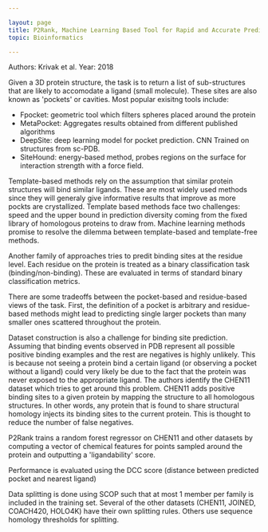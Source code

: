 ```yaml
---

layout: page
title: P2Rank, Machine Learning Based Tool for Rapid and Accurate Prediction of Ligand Binding Sites from Protein Structure
topic: Bioinformatics

---
```


Authors: Krivak et al.
Year: 2018

Given a 3D protein structure, the task is to return a list of sub-structures that are likely to accomodate a ligand (small molecule).
These sites are also known as 'pockets' or cavities.
Most popular exisitng tools include:

* Fpocket: geometric tool which filters spheres placed around the protein
* MetaPocket: Aggregates results obtained from different published algorithms
* DeepSite: deep learning model for pocket prediction. CNN Trained on structures from sc-PDB.
* SiteHound: energy-based method, probes regions on the surface for interaction strength with a force field.

Template-based methods rely on the assumption that similar protein structures will bind similar ligands.
These are most widely used methods since they will generaly give informative results that improve as more pockts are crystallized.
Template based methods face two challenges: speed and the upper bound in prediction diversity coming from the fixed library of homologous proteins to draw from.
Machine learning methods promise to resolve the dilemma between template-based and template-free methods.

Another family of approaches tries to predit binding sites at the residue level.
Each residue on the protein is treated as a binary classification task (binding/non-binding).
These are evaluated in terms of standard binary classification metrics.

There are some tradeoffs between the pocket-based and residue-based views of the task.
First, the definition of a pocket is arbitrary and residue-based methods might lead to predicting single larger pockets than many smaller ones scattered throughout the protein.

Dataset construction is also a challenge for binding site prediction.
Assuming that binding events observed in PDB represent all possible positive binding examples and the rest are negatives is highly unlikely.
This is because not seeing a protein bind a certain ligand (or observing a pocket without a ligand) could very likely be due to the fact that the protein was never exposed to the appropriate ligand.
The authors identify the CHEN11 dataset which tries to get around this problem.
CHEN11 adds positive binding sites to a given protein by mapping the structure to all homologous structures.
In other words, any protein that is found to share structural homology injects its binding sites to the current protein.
This is thought to reduce the number of false negatives.

P2Rank trains a random forest regressor on CHEN11 and other datasets by computing a vector of chemical features for points sampled around the protein and outputting a 'ligandability' score.

Performance is evaluated using the DCC score (distance between predicted pocket and nearest ligand)

Data splitting is done using SCOP such that at most 1 member per family is included in the training set. Several of the other datasets (CHEN11, JOINED, COACH420, HOLO4K) have their own splitting rules.
Others use sequence homology thresholds for splitting.


